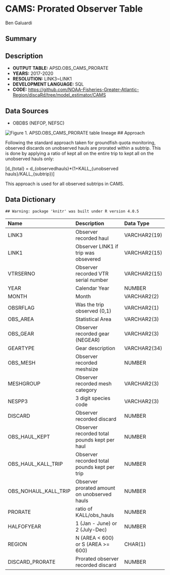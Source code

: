 CAMS: Prorated Observer Table
================
Ben Galuardi

## Summary

## Description

  - **OUTPUT TABLE:** APSD.OBS\_CAMS\_PRORATE
  - **YEARS:** 2017-2020
  - **RESOLUTION:** LINK3\~LINK1
  - **DEVELOPMENT LANGUAGE:** SQL
  - **CODE:**
    <https://github.com/NOAA-Fisheries-Greater-Atlantic-Region/discaRd/tree/model_estimator/CAMS>

## Data Sources

  - OBDBS (NEFOP, NEFSC)

![Figure 1. APSD.OBS\_CAMS\_PRORATE table
lineage](document_OBS_PRORATE_files/figure-gfm/table_flow0-1.png) \#\#
Approach

Following the standard approach taken for groundfish quota monitoring,
observed discards on unobserved hauls are prorated within a subtrip.
This is done by applying a ratio of kept all on the entire trip to kept
all on the unobserved hauls only:

\[d_{total} = d_{observedhauls}*(1+KALL_{unobserved hauls}/KALL_{subtrip})\]

This approach is used for all observed subtrips in CAMS.

## Data Dictionary

    ## Warning: package 'knitr' was built under R version 4.0.5

| Name                    | Description                                  | Data Type    |
| :---------------------- | :------------------------------------------- | :----------- |
| LINK3                   | Observer recorded haul                       | VARCHAR2(19) |
| LINK1                   | Observer LINK1 if trip was obsevered         | VARCHAR2(15) |
| VTRSERNO                | Observer recorded VTR serial number          | VARCHAR2(15) |
| YEAR                    | Calendar Year                                | NUMBER       |
| MONTH                   | Month                                        | VARCHAR2(2)  |
| OBSRFLAG                | Was the trip observed (0,1)                  | VARCHAR2(1)  |
| OBS\_AREA               | Statistical Area                             | VARCHAR2(3)  |
| OBS\_GEAR               | Observer recorded gear (NEGEAR)              | VARCHAR2(3)  |
| GEARTYPE                | Gear description                             | VARCHAR2(34) |
| OBS\_MESH               | Observer recorded meshsize                   | NUMBER       |
| MESHGROUP               | Observer recorded mesh category              | VARCHAR2(3)  |
| NESPP3                  | 3 digit species code                         | VARCHAR2(3)  |
| DISCARD                 | Observer recorded discard                    | NUMBER       |
| OBS\_HAUL\_KEPT         | Observer recorded total pounds kept per haul | NUMBER       |
| OBS\_HAUL\_KALL\_TRIP   | Observer recorded total pounds kept per trip | NUMBER       |
| OBS\_NOHAUL\_KALL\_TRIP | Observer prorated amount on unobserved hauls | NUMBER       |
| PRORATE                 | ratio of KALL/obs\_hauls                     | NUMBER       |
| HALFOFYEAR              | 1 (Jan - June) or 2 (July-Dec)               | NUMBER       |
| REGION                  | N (AREA \< 600) or S (AREA \>= 600)          | CHAR(1)      |
| DISCARD\_PRORATE        | Prorated observer recorded discard           | NUMBER       |
